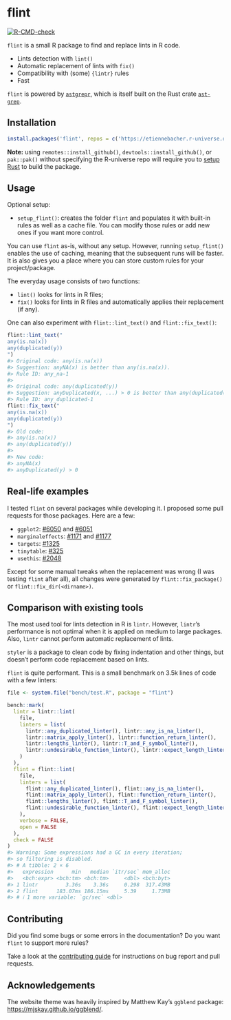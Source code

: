 
<!-- README.md is generated from README.Rmd. Please edit that file -->

# flint

<!-- badges: start -->

[![R-CMD-check](https://github.com/etiennebacher/flint/actions/workflows/R-CMD-check.yaml/badge.svg)](https://github.com/etiennebacher/flint/actions/workflows/R-CMD-check.yaml)
<!-- badges: end -->

`flint` is a small R package to find and replace lints in R code.

- Lints detection with `lint()`
- Automatic replacement of lints with `fix()`
- Compatibility with (some) `{lintr}` rules
- Fast

`flint` is powered by
[`astgrepr`](https://github.com/etiennebacher/astgrepr/), which is
itself built on the Rust crate
[`ast-grep`](https://ast-grep.github.io/).

## Installation

``` r
install.packages('flint', repos = c('https://etiennebacher.r-universe.dev', 'https://cloud.r-project.org'))
```

**Note:** using `remotes::install_github()`,
`devtools::install_github()`, or `pak::pak()` without specifying the
R-universe repo will require you to [setup
Rust](https://www.rust-lang.org/tools/install) to build the package.

## Usage

Optional setup:

- `setup_flint()`: creates the folder `flint` and populates it with
  built-in rules as well as a cache file. You can modify those rules or
  add new ones if you want more control.

You can use `flint` as-is, without any setup. However, running
`setup_flint()` enables the use of caching, meaning that the subsequent
runs will be faster. It is also gives you a place where you can store
custom rules for your project/package.

The everyday usage consists of two functions:

- `lint()` looks for lints in R files;
- `fix()` looks for lints in R files and automatically applies their
  replacement (if any).

One can also experiment with `flint::lint_text()` and
`flint::fix_text()`:

``` r
flint::lint_text("
any(is.na(x))
any(duplicated(y))
")
#> Original code: any(is.na(x)) 
#> Suggestion: anyNA(x) is better than any(is.na(x)). 
#> Rule ID: any_na-1 
#> 
#> Original code: any(duplicated(y)) 
#> Suggestion: anyDuplicated(x, ...) > 0 is better than any(duplicated(x), ...). 
#> Rule ID: any_duplicated-1
flint::fix_text("
any(is.na(x))
any(duplicated(y))
")
#> Old code:
#> any(is.na(x))
#> any(duplicated(y))
#> 
#> New code:
#> anyNA(x)
#> anyDuplicated(y) > 0
```

## Real-life examples

I tested `flint` on several packages while developing it. I proposed
some pull requests for those packages. Here are a few:

- `ggplot2`:
  [\#6050](https://github.com/tidyverse/ggplot2/pull/6050/files) and
  [\#6051](https://github.com/tidyverse/ggplot2/pull/6051/files)
- `marginaleffects`:
  [\#1171](https://github.com/vincentarelbundock/marginaleffects/pull/1171/files)
  and
  [\#1177](https://github.com/vincentarelbundock/marginaleffects/pull/1177/files)
- `targets`:
  [\#1325](https://github.com/ropensci/targets/pull/1325/files)
- `tinytable`:
  [\#325](https://github.com/vincentarelbundock/tinytable/pull/325/files)
- `usethis`: [\#2048](https://github.com/r-lib/usethis/pull/2048/files)

Except for some manual tweaks when the replacement was wrong (I was
testing `flint` after all), all changes were generated by
`flint::fix_package()` or `flint::fix_dir(<dirname>)`.

## Comparison with existing tools

The most used tool for lints detection in R is `lintr`. However,
`lintr`’s performance is not optimal when it is applied on medium to
large packages. Also, `lintr` cannot perform automatic replacement of
lints.

`styler` is a package to clean code by fixing indentation and other
things, but doesn’t perform code replacement based on lints.

`flint` is quite performant. This is a small benchmark on 3.5k lines of
code with a few linters:

``` r
file <- system.file("bench/test.R", package = "flint")

bench::mark(
  lintr = lintr::lint(
    file,
    linters = list(
      lintr::any_duplicated_linter(), lintr::any_is_na_linter(),
      lintr::matrix_apply_linter(), lintr::function_return_linter(),
      lintr::lengths_linter(), lintr::T_and_F_symbol_linter(),
      lintr::undesirable_function_linter(), lintr::expect_length_linter()
    )
  ),
  flint = flint::lint(
    file,
    linters = list(
      flint::any_duplicated_linter(), flint::any_is_na_linter(),
      flint::matrix_apply_linter(), flint::function_return_linter(),
      flint::lengths_linter(), flint::T_and_F_symbol_linter(),
      flint::undesirable_function_linter(), flint::expect_length_linter()
    ),
    verbose = FALSE,
    open = FALSE
  ),
  check = FALSE
)
#> Warning: Some expressions had a GC in every iteration;
#> so filtering is disabled.
#> # A tibble: 2 × 6
#>   expression      min   median `itr/sec` mem_alloc
#>   <bch:expr> <bch:tm> <bch:tm>     <dbl> <bch:byt>
#> 1 lintr         3.36s    3.36s     0.298  317.43MB
#> 2 flint      183.07ms 186.15ms     5.39     1.73MB
#> # ℹ 1 more variable: `gc/sec` <dbl>
```

## Contributing

Did you find some bugs or some errors in the documentation? Do you want
`flint` to support more rules?

Take a look at the [contributing
guide](https://flint.etiennebacher.com/CONTRIBUTING.html) for
instructions on bug report and pull requests.

## Acknowledgements

The website theme was heavily inspired by Matthew Kay’s `ggblend`
package: <https://mjskay.github.io/ggblend/>.
